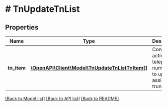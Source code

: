 # # TnUpdateTnList

## Properties

Name | Type | Description | Notes
------------ | ------------- | ------------- | -------------
**tn_item** | [**\OpenAPI\Client\Model\TnUpdateTnListTnItem[]**](TnUpdateTnListTnItem.md) | Contains active telephone number(s) to update assigned trunk group | [optional]

[[Back to Model list]](../../README.md#models) [[Back to API list]](../../README.md#endpoints) [[Back to README]](../../README.md)
